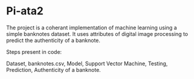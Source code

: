 # Pi-ata2
The project is a coherant implementation of machine learning using a simple banknotes dataset. It uses attributes of digital image processing to predict the authenticity of a banknote.

Steps present in code:

Dataset,
banknotes.csv,
Model,
Support Vector Machine,
Testing,
Prediction,
Authenticity of a banknote.

